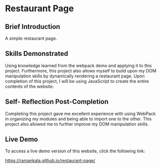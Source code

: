 <h1> Restaurant Page </h1>

<h2>Brief Introduction </h2>

A simple restaurant page.

<h2>Skills Demonstrated</h2>

Using knowledge learned from the webpack demo and applying it to this project.  Furthermore, this project also allows myself to build upon my DOM manipulation skills by dynamically rendering a restaurant page.  Upon completion of this project, I will be using JavaScript to create the entire contents of the website.

<h2>Self- Reflection Post-Completion</h2>

Completing this project gave me excellent experience with using WebPack in organizing my modules and being able to import one to the other.  This project also allowed me to further improve my DOM manipulation skills.

<h2>Live Demo</h2>

To access a live demo version of this website, click the following link:

https://ramankala.github.io/restaurant-page/